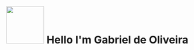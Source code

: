 <h1 aling="center">
  <img src="https://media2.giphy.com/media/FL3Irmy2uFILm/giphy.gif?cid=ecf05e47m0b0loz56me5l7n551ou83yofqisesczoxaqmyrw&rid=giphy.gif&ct=g" width="100">
  Hello I'm Gabriel de Oliveira <img scr="https://media.giphy.com/media/12oufCB0MyZ1Go/giphy.gif" width="50">
  </h3>

<!--
**Gabriel-0100111101010010/Gabriel-0100111101010010** is a ✨ _special_ ✨ repository because its `README.md` (this file) appears on your GitHub profile.

Here are some ideas to get you started:

- 🔭 I’m currently working on ...
- 🌱 I’m currently learning ...
- 👯 I’m looking to collaborate on ...
- 🤔 I’m looking for help with ...
- 💬 Ask me about ...
- 📫 How to reach me: ...
- 😄 Pronouns: ...
- ⚡ Fun fact: ...
-->
